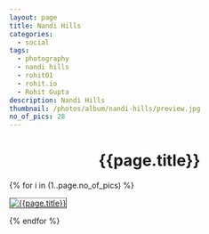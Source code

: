 ```yaml
---
layout: page
title: Nandi Hills
categories:
  - social
tags:
  - photography
  - nandi hills
  - rohit01
  - rohit.io
  - Rohit Gupta
description: Nandi Hills
thumbnail: /photos/album/nandi-hills/preview.jpg
no_of_pics: 28
---
```


<h1 align="center">{{page.title}}</h1>

{% for i in (1..page.no_of_pics) %}
<p>
  <a href="./hd/{{i}}.jpg">
    <img src="./regular/{{i}}.jpg" alt="{{page.title}}" style="border: 1px outset gray;">
  </a>
</p>
{% endfor %}
